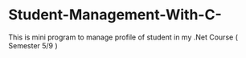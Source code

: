 # Student-Management-With-C-
This is mini program to manage profile of student in my .Net Course ( Semester 5/9 )
